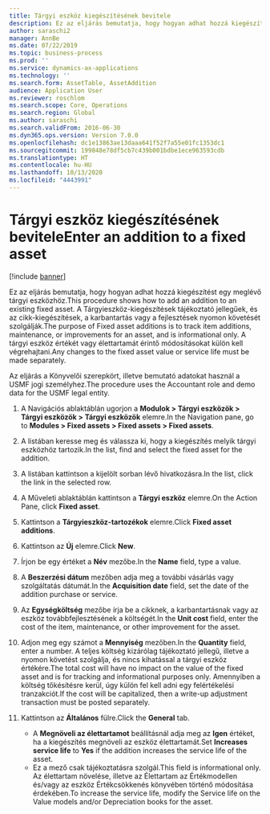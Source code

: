 ```yaml
---
title: Tárgyi eszköz kiegészítésének bevitele
description: Ez az eljárás bemutatja, hogy hogyan adhat hozzá kiegészítést egy meglévő tárgyi eszközhöz.
author: saraschi2
manager: AnnBe
ms.date: 07/22/2019
ms.topic: business-process
ms.prod: ''
ms.service: dynamics-ax-applications
ms.technology: ''
ms.search.form: AssetTable, AssetAddition
audience: Application User
ms.reviewer: roschlom
ms.search.scope: Core, Operations
ms.search.region: Global
ms.author: saraschi
ms.search.validFrom: 2016-06-30
ms.dyn365.ops.version: Version 7.0.0
ms.openlocfilehash: dc1e13863ae13daaa641f52f7a55e01fc1353dc1
ms.sourcegitcommit: 199848e78df5cb7c439b001bdbe1ece963593cdb
ms.translationtype: HT
ms.contentlocale: hu-HU
ms.lasthandoff: 10/13/2020
ms.locfileid: "4443991"
---
```

# <a name="enter-an-addition-to-a-fixed-asset"></a><span data-ttu-id="db0d2-103">Tárgyi eszköz kiegészítésének bevitele</span><span class="sxs-lookup"><span data-stu-id="db0d2-103">Enter an addition to a fixed asset</span></span>

[!include [banner](../../includes/banner.md)]

<span data-ttu-id="db0d2-104">Ez az eljárás bemutatja, hogy hogyan adhat hozzá kiegészítést egy meglévő tárgyi eszközhöz.</span><span class="sxs-lookup"><span data-stu-id="db0d2-104">This procedure shows how to add an addition to an existing fixed asset.</span></span> <span data-ttu-id="db0d2-105">A Tárgyieszköz-kiegészítések tájékoztató jellegűek, és az cikk-kiegészítések, a karbantartás vagy a fejlesztések nyomon követését szolgálják.</span><span class="sxs-lookup"><span data-stu-id="db0d2-105">The purpose of Fixed asset additions is to track item additions, maintenance, or improvements for an asset, and is informational only.</span></span> <span data-ttu-id="db0d2-106">A tárgyi eszköz értékét vagy élettartamát érintő módosításokat külön kell végrehajtani.</span><span class="sxs-lookup"><span data-stu-id="db0d2-106">Any changes to the fixed asset value or service life must be made separately.</span></span>   

<span data-ttu-id="db0d2-107">Az eljárás a Könyvelői szerepkört, illetve bemutató adatokat használ a USMF jogi személyhez.</span><span class="sxs-lookup"><span data-stu-id="db0d2-107">The procedure uses the Accountant role and demo data for the USMF legal entity.</span></span>

1. <span data-ttu-id="db0d2-108">A Navigációs ablaktáblán ugorjon a **Modulok > Tárgyi eszközök > Tárgyi eszközök > Tárgyi eszközök** elemre.</span><span class="sxs-lookup"><span data-stu-id="db0d2-108">In the Navigation pane, go to **Modules > Fixed assets > Fixed assets > Fixed assets**.</span></span>
2. <span data-ttu-id="db0d2-109">A listában keresse meg és válassza ki, hogy a kiegészítés melyik tárgyi eszközhöz tartozik.</span><span class="sxs-lookup"><span data-stu-id="db0d2-109">In the list, find and select the fixed asset for the addition.</span></span>
3. <span data-ttu-id="db0d2-110">A listában kattintson a kijelölt sorban lévő hivatkozásra.</span><span class="sxs-lookup"><span data-stu-id="db0d2-110">In the list, click the link in the selected row.</span></span>
4. <span data-ttu-id="db0d2-111">A Műveleti ablaktáblán kattintson a **Tárgyi eszköz** elemre.</span><span class="sxs-lookup"><span data-stu-id="db0d2-111">On the Action Pane, click **Fixed asset**.</span></span>
5. <span data-ttu-id="db0d2-112">Kattintson a **Tárgyieszköz-tartozékok** elemre.</span><span class="sxs-lookup"><span data-stu-id="db0d2-112">Click **Fixed asset additions**.</span></span>
6. <span data-ttu-id="db0d2-113">Kattintson az **Új** elemre.</span><span class="sxs-lookup"><span data-stu-id="db0d2-113">Click **New**.</span></span>
7. <span data-ttu-id="db0d2-114">Írjon be egy értéket a **Név** mezőbe.</span><span class="sxs-lookup"><span data-stu-id="db0d2-114">In the **Name** field, type a value.</span></span>
8. <span data-ttu-id="db0d2-115">A **Beszerzési dátum** mezőben adja meg a további vásárlás vagy szolgáltatás dátumát.</span><span class="sxs-lookup"><span data-stu-id="db0d2-115">In the **Acquisition date** field, set the date of the addition purchase or service.</span></span>
9. <span data-ttu-id="db0d2-116">Az **Egységköltség** mezőbe írja be a cikknek, a karbantartásnak vagy az eszköz továbbfejlesztésének a költségét.</span><span class="sxs-lookup"><span data-stu-id="db0d2-116">In the **Unit cost** field, enter the cost of the item, maintenance, or other improvement for the asset.</span></span>
10. <span data-ttu-id="db0d2-117">Adjon meg egy számot a **Mennyiség** mezőben.</span><span class="sxs-lookup"><span data-stu-id="db0d2-117">In the **Quantity** field, enter a number.</span></span> <span data-ttu-id="db0d2-118">A teljes költség kizárólag tájékoztató jellegű, illetve a nyomon követést szolgálja, és nincs kihatással a tárgyi eszköz értékére.</span><span class="sxs-lookup"><span data-stu-id="db0d2-118">The total cost will have no impact on the value of the fixed asset and is for tracking and informational purposes only.</span></span> <span data-ttu-id="db0d2-119">Amennyiben a költség tőkésítésre kerül, úgy külön fel kell adni egy felértékelési tranzakciót.</span><span class="sxs-lookup"><span data-stu-id="db0d2-119">If the cost will be capitalized, then a write-up adjustment transaction must be posted separately.</span></span>  
11. <span data-ttu-id="db0d2-120">Kattintson az **Általános** fülre.</span><span class="sxs-lookup"><span data-stu-id="db0d2-120">Click the **General** tab.</span></span>

    * <span data-ttu-id="db0d2-121">A **Megnöveli az élettartamot** beállításnál adja meg az **Igen** értéket, ha a kiegészítés megnöveli az eszköz élettartamát.</span><span class="sxs-lookup"><span data-stu-id="db0d2-121">Set **Increases service life** to **Yes** if the addition increases the service life of the asset.</span></span>  
    * <span data-ttu-id="db0d2-122">Ez a mező csak tájékoztatásra szolgál.</span><span class="sxs-lookup"><span data-stu-id="db0d2-122">This field is informational only.</span></span> <span data-ttu-id="db0d2-123">Az élettartam növelése, illetve az Élettartam az Értékmodellen és/vagy az eszköz Értékcsökkenés könyvében történő módosítása érdekében.</span><span class="sxs-lookup"><span data-stu-id="db0d2-123">To increase the service life, modify the Service life on the Value models and/or Depreciation books for the asset.</span></span>  

